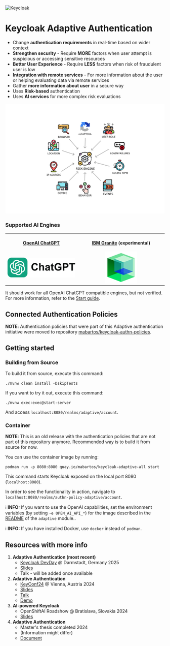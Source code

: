 ![Keycloak](docs/img/keycloak-adaptive-colored.png)

# Keycloak Adaptive Authentication

* Change **authentication requirements** in real-time based on wider context
* **Strengthen security** - Require **MORE** factors when user attempt is suspicious or accessing sensitive resources
* **Better User Experience** - Require **LESS** factors when risk of fraudulent user is low
* **Integration with remote services** - For more information about the user or helping evaluating data via remote
  services
* Gather **more information about user** in a secure way
* Uses **Risk-based** authentication
* Uses **AI services** for more complex risk evaluations

<img src="docs/img/github-risk-engine.png" alt="Risk Engine" width="1050"></img>

### Supported AI Engines

<table>
  <tr>
    <th align="center">
      <img width="441" height="1">
      <a href="https://chatgpt.com/">OpenAI ChatGPT</a><p></p>
    </th>
    <th align="center">
      <img width="441" height="1">
      <a href="https://www.ibm.com/granite">IBM Granite</a> (experimental)<p></p>
    </th>
  </tr>
  <tr>
    <td align="center">
      <a href="https://chatgpt.com/">
        <img src="docs/img/chat-gpt-logo.png" width="250" alt="OpenAI ChatGPT logo"/>
      </a>
    </td>
    <td align="center">
      <a href="https://www.ibm.com/granite">
        <img src="docs/img/ibm-granite.png" width="100" alt="IBM Granite logo"/>
      </a>
    </td>
  </tr>
</table>

It should work for all OpenAI ChatGPT compatible engines, but not verified.
For more information, refer to the [Start guide](docs/start.md).

## Connected Authentication Policies

**NOTE**: Authentication policies that were part of this Adaptive authentication initiative were moved to
repository [mabartos/keycloak-authn-policies](https://github.com/mabartos/keycloak-authn-policies).

## Getting started

### Building from Source

To build it from source, execute this command:

```shell
./mvnw clean install -DskipTests
```

If you want to try it out, execute this command:

```shell
./mvnw exec:exec@start-server
```

And access `localhost:8080/realms/adaptive/account`.

### Container

**NOTE**: This is an old release with the authentication policies that are not part of this repository anymore.
Recommended way is to build it from source for now.

You can use the container image by running:

    podman run -p 8080:8080 quay.io/mabartos/keycloak-adaptive-all start

This command starts Keycloak exposed on the local port 8080 (`localhost:8080`).

In order to see the functionality in action, navigate to `localhost:8080/realms/authn-policy-adaptive/account`.

ℹ️ **INFO:** If you want to use the OpenAI capabilities, set the environment variables (by setting `-e OPEN_AI_API_*`)
for the image described in the [README](adaptive/README.md#integration-with-openai) of the `adaptive` module..

ℹ️ **INFO:** If you have installed Docker, use `docker` instead of `podman`.

## Resources with more info

1. **Adaptive Authentication (most recent)**
   - [Keycloak DevDay](https://www.keycloak-day.dev/) @ Darmstadt, Germany 2025
   - [Slides](https://drive.google.com/file/d/12-vAuVmWqUb3581D8WqWq0uutLbH7tsn/view?usp=sharing)
   - Talk - will be added once available
2. **Adaptive Authentication**
    - [KeyConf24](https://keyconf.dev/) @ Vienna, Austria 2024
    - [Slides](https://drive.google.com/file/d/1PESlDBR8P9nQJyPz_H45R3ZS4LjtSV_W/view?usp=sharing)
    - [Talk](https://www.youtube.com/watch?v=0zWlc08CPuo)
    - [Demo](https://drive.google.com/file/d/1dv5zWM69-KZyT3OUjLe-3b1GcI8ErDJ2/view?usp=sharing)
3. **AI-powered Keycloak**
    - OpenShiftAI Roadshow @ Bratislava, Slovakia 2024
    - [Slides](https://drive.google.com/file/d/1WscEQlWpjYdrOwGDMj9IDV6bARY-4Utn/view?usp=sharing)
4. **Adaptive Authentication**
    - Master's thesis completed 2024
    - (Information might differ)
    - [Document](https://github.com/mabartos/adaptive-authn-docs/blob/main/Adaptive_Authentication_Final.pdf)
